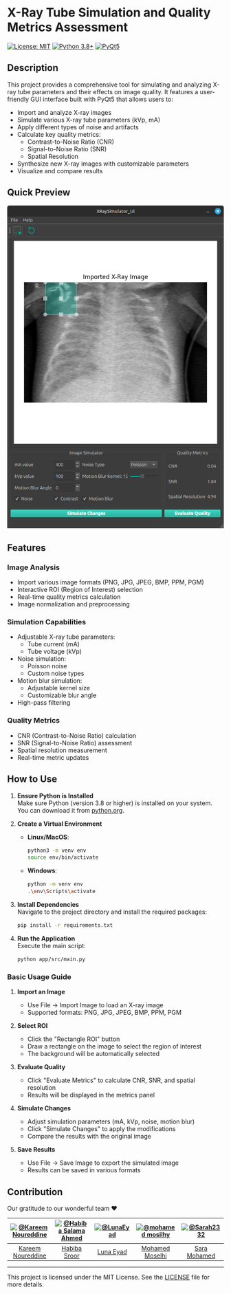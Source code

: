 # X-Ray Tube Simulation and Quality Metrics Assessment

[![License: MIT](https://img.shields.io/badge/License-MIT-yellow.svg)](https://opensource.org/licenses/MIT)
[![Python 3.8+](https://img.shields.io/badge/python-3.8+-blue.svg)](https://www.python.org/downloads/)
[![PyQt5](https://img.shields.io/badge/GUI-PyQt5-green.svg)](https://pypi.org/project/PyQt5/)

## Description

This project provides a comprehensive tool for simulating and analyzing X-ray tube parameters and their effects on image quality. It features a user-friendly GUI interface built with PyQt5 that allows users to:

- Import and analyze X-ray images
- Simulate various X-ray tube parameters (kVp, mA)
- Apply different types of noise and artifacts
- Calculate key quality metrics:
  - Contrast-to-Noise Ratio (CNR)
  - Signal-to-Noise Ratio (SNR)
  - Spatial Resolution
- Synthesize new X-ray images with customizable parameters
- Visualize and compare results

## Quick Preview

<div align="center">
  
![App UI](README-Assets/app-ui.png)

</div>

## Features

### Image Analysis

- Import various image formats (PNG, JPG, JPEG, BMP, PPM, PGM)
- Interactive ROI (Region of Interest) selection
- Real-time quality metrics calculation
- Image normalization and preprocessing

### Simulation Capabilities

- Adjustable X-ray tube parameters:
  - Tube current (mA)
  - Tube voltage (kVp)
- Noise simulation:
  - Poisson noise
  - Custom noise types
- Motion blur simulation:
  - Adjustable kernel size
  - Customizable blur angle
- High-pass filtering

### Quality Metrics

- CNR (Contrast-to-Noise Ratio) calculation
- SNR (Signal-to-Noise Ratio) assessment
- Spatial resolution measurement
- Real-time metric updates

## How to Use

1. **Ensure Python is Installed**  
    Make sure Python (version 3.8 or higher) is installed on your system. You can download it from [python.org](https://www.python.org/).

2. **Create a Virtual Environment**  
    - **Linux/MacOS**:  
      ```bash
      python3 -m venv env
      source env/bin/activate
      ```
    - **Windows**:  
      ```bash
      python -m venv env
      .\env\Scripts\activate
      ```

3. **Install Dependencies**  
    Navigate to the project directory and install the required packages:  
    ```bash
    pip install -r requirements.txt
    ```

4. **Run the Application**  
    Execute the main script:  
    ```bash
    python app/src/main.py
    ```

### Basic Usage Guide

1. **Import an Image**
   - Use File → Import Image to load an X-ray image
   - Supported formats: PNG, JPG, JPEG, BMP, PPM, PGM

2. **Select ROI**
   - Click the "Rectangle ROI" button
   - Draw a rectangle on the image to select the region of interest
   - The background will be automatically selected

3. **Evaluate Quality**
   - Click "Evaluate Metrics" to calculate CNR, SNR, and spatial resolution
   - Results will be displayed in the metrics panel

4. **Simulate Changes**
   - Adjust simulation parameters (mA, kVp, noise, motion blur)
   - Click "Simulate Changes" to apply the modifications
   - Compare the results with the original image

5. **Save Results**
   - Use File → Save Image to export the simulated image
   - Results can be saved in various formats

<!-- ## References

[Add relevant references and papers here] -->

## Contribution

Our gratitude to our wonderful team ❤️

<div align="center">

| <a href="https://github.com/cln-Kafka"><img src="https://avatars.githubusercontent.com/u/100665578?v=4" width="100px" alt="@Kareem Noureddine"></a> | <a href="https://github.com/HabibaSroor"><img src="https://avatars.githubusercontent.com/u/93604097?v=4" width="100px" alt="@Habiba Salama Ahmed"></a> | <a href="https://github.com/LunaEyad"><img src="https://avatars.githubusercontent.com/u/103345380?v=4" width="100px" alt="@LunaEyad"></a> | <a href="https://github.com/mohamedmosilhy"><img src="https://avatars.githubusercontent.com/u/93820559?v=4" width="100px" alt="@mohamed mosilhy"></a> | <a href="https://github.com/Sarah2332"><img src="https://avatars.githubusercontent.com/u/103162590?v=4" width="100px" alt="@Sarah2332"></a> |
| :-: | :-: | :-: | :-: | :-: |
| [Kareem Noureddine](https://github.com/cln-Kafka) | [Habiba Sroor](https://github.com/joyou159) | [Luna Eyad](https://github.com/Nadaaomran) | [Mohamed Moselhi](https://github.com/nouran-19) | [Sara Mohamed](https://github.com/Sarah2332) |

</div>

-----

This project is licensed under the MIT License. See the [LICENSE](./LICENSE) file for more details.
